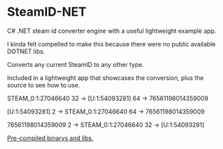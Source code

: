 # SteamID-NET
C# .NET steam id converter engine with a useful lightweight example app.

I kinda felt compelled to make this because there were no public available DOTNET libs.

Converts any current SteamID to any other type.

Included in a lightweight app that showcases the conversion, plus the source to see how to use.



STEAM_0:1:27046640
32 -> [U:1:54093281]
64 -> 76561198014359009

[U:1:54093281]
2 -> STEAM_0:1:27046640
64 -> 76561198014359009

76561198014359009
2 -> STEAM_0:1:27046640
32 -> [U:1:54093281]


[Pre-compiled binarys and libs.](https://github.com/NachoReplay/SteamID-NET/releases)
